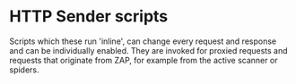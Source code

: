 HTTP Sender scripts
===================

Scripts which these run 'inline', can change every request and response and can be individually enabled. 
They are invoked for proxied requests and requests that originate from ZAP, for example from the active scanner or spiders.
